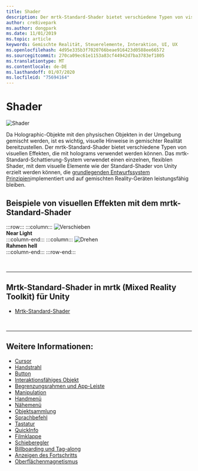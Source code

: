 ```yaml
---
title: Shader
description: Der mrtk-Standard-Shader bietet verschiedene Typen von visuellen Effekten, die mit holograms verwendet werden können.
author: cre8ivepark
ms.author: dongpark
ms.date: 11/01/2019
ms.topic: article
keywords: Gemischte Realität, Steuerelemente, Interaktion, UI, UX
ms.openlocfilehash: 4d95e335b3f7020766beae916423d0588ee66572
ms.sourcegitcommit: 270ca09ec61e1153a83cf44942d7ba3783ef1805
ms.translationtype: MT
ms.contentlocale: de-DE
ms.lasthandoff: 01/07/2020
ms.locfileid: "75694164"
---
```

# <a name="shader"></a>Shader

![Shader](images/UX/UX_Hero_StandardShader.jpg)

Da Holographic-Objekte mit den physischen Objekten in der Umgebung gemischt werden, ist es wichtig, visuelle Hinweise in gemischter Realität bereitzustellen. Der mrtk-Standard-Shader bietet verschiedene Typen von visuellen Effekten, die mit holograms verwendet werden können. Das mrtk-Standard-Schattierung-System verwendet einen einzelnen, flexiblen Shader, mit dem visuelle Elemente wie der Standard-Shader von Unity erzielt werden können, die [grundlegenden Entwurfssystem Prinzipien](https://www.microsoft.com/design/fluent/#/)implementiert und auf gemischten Reality-Geräten leistungsfähig bleiben.
<br>

## <a name="examples-of-visual-effects-using-mrtk-standard-shader"></a>Beispiele von visuellen Effekten mit dem mrtk-Standard-Shader 
:::row:::
    :::column:::
       ![Verschieben](images/UX/UX_Button_Affordance_ProximityLight.jpg)<br>
       **Near Light**<br>
    :::column-end:::
    :::column:::
       ![Drehen](images/UX/UX_Button_Affordance_FocusHighlight.jpg)<br>
        **Rahmen hell**<br>
    :::column-end:::
:::row-end:::

<br>

---

## <a name="mrtk-standard-shader-in-mrtk-mixed-reality-toolkit-for-unity"></a>Mrtk-Standard-Shader in mrtk (Mixed Reality Toolkit) für Unity

* [Mrtk-Standard-Shader](https://microsoft.github.io/MixedRealityToolkit-Unity/Documentation/README_MRTKStandardShader.html)


<br>

---

## <a name="see-also"></a>Weitere Informationen:

* [Cursor](cursors.md)
* [Handstrahl](point-and-commit.md)
* [Button](button.md)
* [Interaktionsfähiges Objekt](interactable-object.md)
* [Begrenzungsrahmen und App-Leiste](app-bar-and-bounding-box.md)
* [Manipulation](direct-manipulation.md)
* [Handmenü](hand-menu.md)
* [Nähemenü](near-menu.md)
* [Objektsammlung](object-collection.md)
* [Sprachbefehl](voice-input.md)
* [Tastatur](keyboard.md)
* [QuickInfo](tooltip.md)
* [Filmklappe](slate.md)
* [Schieberegler](slider.md)
* [Billboarding und Tag-along](billboarding-and-tag-along.md)
* [Anzeigen des Fortschritts](progress.md)
* [Oberflächenmagnetismus](surface-magnetism.md)
